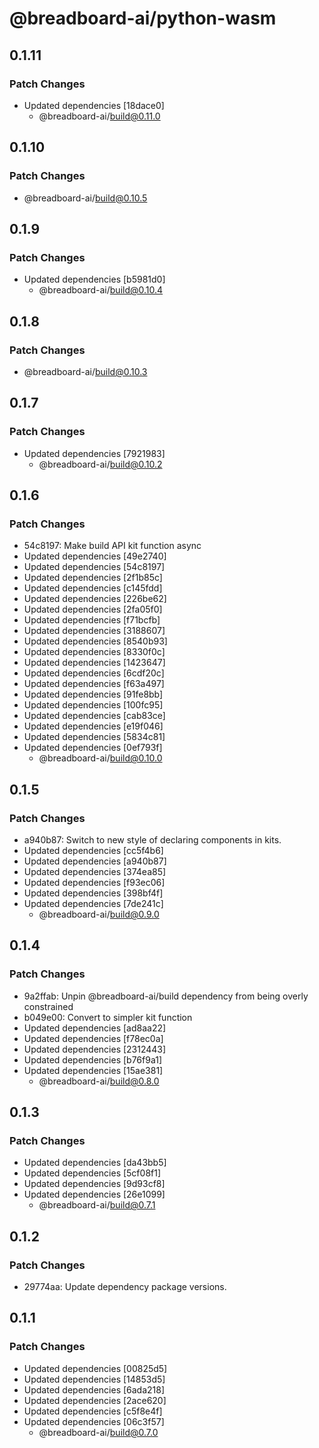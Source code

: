 # @breadboard-ai/python-wasm

## 0.1.11

### Patch Changes

- Updated dependencies [18dace0]
  - @breadboard-ai/build@0.11.0

## 0.1.10

### Patch Changes

- @breadboard-ai/build@0.10.5

## 0.1.9

### Patch Changes

- Updated dependencies [b5981d0]
  - @breadboard-ai/build@0.10.4

## 0.1.8

### Patch Changes

- @breadboard-ai/build@0.10.3

## 0.1.7

### Patch Changes

- Updated dependencies [7921983]
  - @breadboard-ai/build@0.10.2

## 0.1.6

### Patch Changes

- 54c8197: Make build API kit function async
- Updated dependencies [49e2740]
- Updated dependencies [54c8197]
- Updated dependencies [2f1b85c]
- Updated dependencies [c145fdd]
- Updated dependencies [226be62]
- Updated dependencies [2fa05f0]
- Updated dependencies [f71bcfb]
- Updated dependencies [3188607]
- Updated dependencies [8540b93]
- Updated dependencies [8330f0c]
- Updated dependencies [1423647]
- Updated dependencies [6cdf20c]
- Updated dependencies [f63a497]
- Updated dependencies [91fe8bb]
- Updated dependencies [100fc95]
- Updated dependencies [cab83ce]
- Updated dependencies [e19f046]
- Updated dependencies [5834c81]
- Updated dependencies [0ef793f]
  - @breadboard-ai/build@0.10.0

## 0.1.5

### Patch Changes

- a940b87: Switch to new style of declaring components in kits.
- Updated dependencies [cc5f4b6]
- Updated dependencies [a940b87]
- Updated dependencies [374ea85]
- Updated dependencies [f93ec06]
- Updated dependencies [398bf4f]
- Updated dependencies [7de241c]
  - @breadboard-ai/build@0.9.0

## 0.1.4

### Patch Changes

- 9a2ffab: Unpin @breadboard-ai/build dependency from being overly constrained
- b049e00: Convert to simpler kit function
- Updated dependencies [ad8aa22]
- Updated dependencies [f78ec0a]
- Updated dependencies [2312443]
- Updated dependencies [b76f9a1]
- Updated dependencies [15ae381]
  - @breadboard-ai/build@0.8.0

## 0.1.3

### Patch Changes

- Updated dependencies [da43bb5]
- Updated dependencies [5cf08f1]
- Updated dependencies [9d93cf8]
- Updated dependencies [26e1099]
  - @breadboard-ai/build@0.7.1

## 0.1.2

### Patch Changes

- 29774aa: Update dependency package versions.

## 0.1.1

### Patch Changes

- Updated dependencies [00825d5]
- Updated dependencies [14853d5]
- Updated dependencies [6ada218]
- Updated dependencies [2ace620]
- Updated dependencies [c5f8e4f]
- Updated dependencies [06c3f57]
  - @breadboard-ai/build@0.7.0
